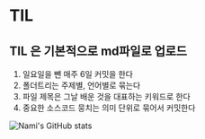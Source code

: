 # TIL
## TIL 은 기본적으로 md파일로 업로드
1. 일요일을 뺀 매주 6일 커밋을 한다
2. 폴더트리는 주제별, 언어별로 묶는다
3. 파일 제목은 그날 배운 것을 대표하는 키워드로 한다
4. 중요한 소스코드 뭉치는 의미 단위로 묶어서 커밋한다

![Nami's GitHub stats](https://github-readme-stats.vercel.app/api?username=namnameeroo&show_icons=true&theme=flag-india)
